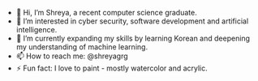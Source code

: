 - 👋 Hi, I’m Shreya, a recent computer science graduate.
- 👀 I’m interested in cyber security, software development and artificial intelligence.
- 🌱 I’m currently expanding my skills by learning Korean and deepening my understanding of machine learning.
- 📫 How to reach me: @shreyagrg
- ⚡ Fun fact: I love to paint - mostly watercolor and acrylic.

<!---
shreyagrg/shreyagrg is a ✨ special ✨ repository because its `README.md` (this file) appears on your GitHub profile.
You can click the Preview link to take a look at your changes.
--->
